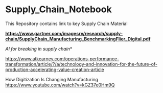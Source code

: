 # Supply_Chain_Notebook
This Repository contains link to key Supply Chain Material



**https://www.gartner.com/imagesrv/research/supply-chain/SupplyChain_Manufacturing_BenchmarkingFlier_Digital.pdf**

*AI for breaking in supply chain**

https://www.atkearney.com/operations-performance-transformation/article/?/a/technology-and-innovation-for-the-future-of-production-accelerating-value-creation-article



How Digitization Is Changing Manufacturing
https://www.youtube.com/watch?v=kGZ37e0Hm9Q


